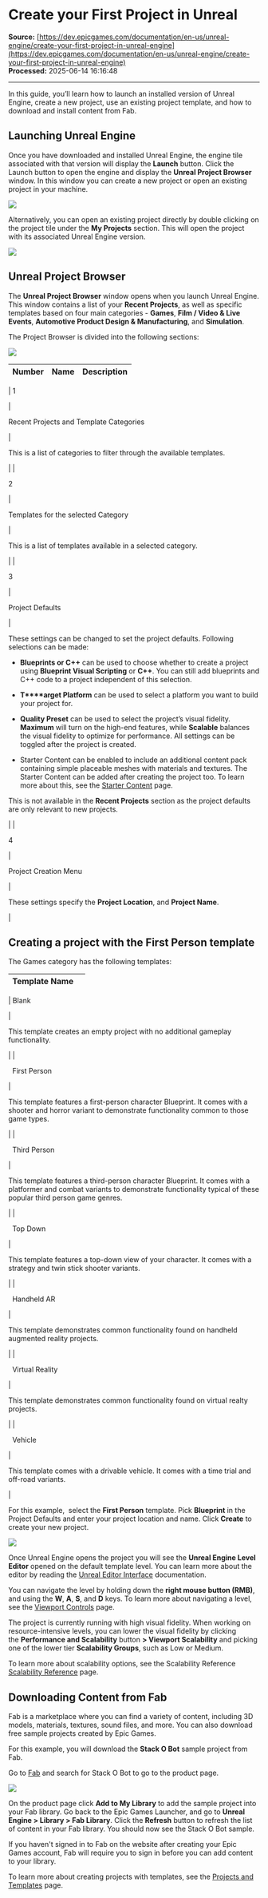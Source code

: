 # Create your First Project in Unreal

**Source:** [https://dev.epicgames.com/documentation/en-us/unreal-engine/create-your-first-project-in-unreal-engine](https://dev.epicgames.com/documentation/en-us/unreal-engine/create-your-first-project-in-unreal-engine)  
**Processed:** 2025-06-14 16:16:48

---

In this guide, you’ll learn how to launch an installed version of Unreal Engine, create a new project, use an existing project template, and how to download and install content from Fab.

## Launching Unreal Engine

Once you have downloaded and installed Unreal Engine, the engine tile associated with that version will display the **Launch** button. Click the Launch button to open the engine and display the **Unreal Project Browser** window. In this window you can create a new project or open an existing project in your machine.

[![](https://dev.epicgames.com/community/api/documentation/image/f7152cdd-84fa-4a0f-9b79-47c7b1336b1e?resizing_type=fit)](https://dev.epicgames.com/community/api/documentation/image/f7152cdd-84fa-4a0f-9b79-47c7b1336b1e?resizing_type=fit)

Alternatively, you can open an existing project directly by double clicking on the project tile under the **My Projects** section. This will open the project with its associated Unreal Engine version.

[![](https://dev.epicgames.com/community/api/documentation/image/e8482233-2e8c-459d-8857-4f620b83bd76?resizing_type=fit)](https://dev.epicgames.com/community/api/documentation/image/e8482233-2e8c-459d-8857-4f620b83bd76?resizing_type=fit)

## Unreal Project Browser

The **Unreal Project Browser** window opens when you launch Unreal Engine. This window contains a list of your **Recent Projects**, as well as specific templates based on four main categories - **Games**, **Film / Video & Live Events**, **Automotive Product Design & Manufacturing**, and **Simulation**.

The Project Browser is divided into the following sections:

[![](https://dev.epicgames.com/community/api/documentation/image/05fb2fd8-6ba6-4178-9081-572ff5094d95?resizing_type=fit)](https://dev.epicgames.com/community/api/documentation/image/05fb2fd8-6ba6-4178-9081-572ff5094d95?resizing_type=fit)

| Number | Name | Description |
| --- | --- | --- |
| 
1

 | 

Recent Projects and Template Categories

 | 

This is a list of categories to filter through the available templates.

 |
| 

2

 | 

Templates for the selected Category

 | 

This is a list of templates available in a selected category.

 |
| 

3

 | 

Project Defaults

 | 

These settings can be changed to set the project defaults. Following selections can be made:

-   **Blueprints or C++** can be used to choose whether to create a project using **Blueprint Visual Scripting** or **C++**. You can still add blueprints and C++ code to a project independent of this selection.
    
-   **T****arget Platform** can be used to select a platform you want to build your project for.
    
-   **Quality Preset** can be used to select the project’s visual fidelity. **Maximum** will turn on the high-end features, while **Scalable** balances the visual fidelity to optimize for performance. All settings can be toggled after the project is created.
    
-   Starter Content can be enabled to include an additional content pack containing simple placeable meshes with materials and textures. The Starter Content can be added after creating the project too. To learn more about this, see the [Starter Content](https://dev.epicgames.com/documentation/en-us/unreal-engine/starter-content-in-unreal-engine?application_version=5.1) page.
    

This is not available in the **Recent Projects** section as the project defaults are only relevant to new projects.



 |
| 

4

 | 

Project Creation Menu

 | 

These settings specify the **Project Location**, and **Project Name**.

 |

## Creating a project with the First Person template

The Games category has the following templates: 

| Template Name |  |
| --- | --- |
| 
Blank

 | 

This template creates an empty project with no additional gameplay functionality. 

 |
| 

  First Person

 | 

This template features a first-person character Blueprint. It comes with a shooter and horror variant to demonstrate functionality common to those game types.

 |
| 

  Third Person

 | 

This template features a third-person character Blueprint. It comes with a platformer and combat variants to demonstrate functionality typical of these popular third person game genres.

 |
| 

  Top Down

 | 

This template features a top-down view of your character. It comes with a strategy and twin stick shooter variants.

 |
| 

  Handheld AR

 | 

This template demonstrates common functionality found on handheld augmented reality projects.

 |
| 

  Virtual Reality

 | 

This template demonstrates common functionality found on virtual realty projects.

 |
| 

  Vehicle

 | 

This template comes with a drivable vehicle. It comes with a time trial and off-road variants.

 |

For this example,  select the **First Person** template. Pick **Blueprint** in the Project Defaults and enter your project location and name. Click **Create** to create your new project.

[![](https://dev.epicgames.com/community/api/documentation/image/b5b45497-81ed-41f1-b7e3-87065eca7831?resizing_type=fit)](https://dev.epicgames.com/community/api/documentation/image/b5b45497-81ed-41f1-b7e3-87065eca7831?resizing_type=fit)

Once Unreal Engine opens the project you will see the **Unreal Engine Level Editor** opened on the default template level. You can learn more about the editor by reading the [Unreal Editor Interface](https://dev.epicgames.com/documentation/en-us/unreal-engine/unreal-editor-interface) documentation.

You can navigate the level by holding down the **right mouse button (RMB)**, and using the **W**, **A**, **S**, and **D** keys. To learn more about navigating a level, see the [Viewport Controls](https://dev.epicgames.com/documentation/en-us/unreal-engine/viewport-controls-in-unreal-engine) page.

The project is currently running with high visual fidelity. When working on resource-intensive levels, you can lower the visual fidelity by clicking the **Performance and Scalability** button **> Viewport Scalability** and picking one of the lower tier **Scalability Groups**, such as Low or Medium.

To learn more about scalability options, see the Scalability Reference [Scalability Reference](https://dev.epicgames.com/documentation/en-us/unreal-engine/scalability-reference-for-unreal-engine) page.

## Downloading Content from Fab

Fab is a marketplace where you can find a variety of content, including 3D models, materials, textures, sound files, and more. You can also download free sample projects created by Epic Games.

For this example, you will download the **Stack O Bot** sample project from Fab.

Go to [Fab](http://www.fab.com) and search for Stack O Bot to go to the product page.

[![](https://dev.epicgames.com/community/api/documentation/image/0fc73981-7240-43a2-9f36-46e6977c8f18?resizing_type=fit)](https://dev.epicgames.com/community/api/documentation/image/0fc73981-7240-43a2-9f36-46e6977c8f18?resizing_type=fit)

On the product page click **Add to My Library** to add the sample project into your Fab library. Go back to the Epic Games Launcher, and go to **Unreal Engine > Library > Fab Library**. Click the **Refresh** button to refresh the list of content in your Fab library. You should now see the Stack O Bot sample.

If you haven't signed in to Fab on the website after creating your Epic Games account, Fab will require you to sign in before you can add content to your library.

To learn more about creating projects with templates, see the [Projects and Templates](https://dev.epicgames.com/documentation/en-us/unreal-engine/working-with-projects-and-templates-in-unreal-engine) page.